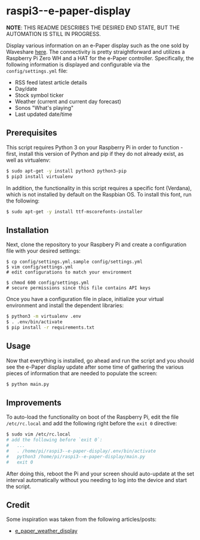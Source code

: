 # raspi3--e-paper-display

**NOTE**: THIS README DESCRIBES THE DESIRED END STATE, BUT THE AUTOMATION IS STILL IN PROGRESS.

Display various information on an e-Paper display such as the one sold by Waveshare
[here](https://www.waveshare.com/product/7.5inch-hd-e-paper-b.htm). The connectivity is pretty
straightforward and utilizes a Raspberry Pi Zero WH and a HAT for the e-Paper controller.
Specifically, the following information is displayed and configurable via the
`config/settings.yml` file:

* RSS feed latest article details
* Day/date
* Stock symbol ticker
* Weather (current and current day forecast)
* Sonos "What's playing"
* Last updated date/time

## Prerequisites

This script requires Python 3 on your Raspberry Pi in order to function - first, install this
version of Python and pip if they do not already exist, as well as virtualenv:

```bash
$ sudo apt-get -y install python3 python3-pip
$ pip3 install virtualenv
```

In addition, the functionality in this script requires a specific font (Verdana), which is not
installed by default on the Raspbian OS. To install this font, run the following:

```bash
$ sudo apt-get -y install ttf-mscorefonts-installer
```

## Installation

Next, clone the repository to your Raspbery Pi and create a configuration file with
your desired settings:

```
$ cp config/settings.yml.sample config/settings.yml
$ vim config/settings.yml
# edit configurations to match your environment

$ chmod 600 config/settings.yml
# secure permissions since this file contains API keys
```

Once you have a configuration file in place, initialize your virtual environment and install
the dependent libraries:

```bash
$ python3 -m virtualenv .env
$ . .env/bin/activate
$ pip install -r requirements.txt
```

## Usage

Now that everything is installed, go ahead and run the script and you should see the e-Paper
display update after some time of gathering the various pieces of information that are needed
to populate the screen:

```bash
$ python main.py
```

## Improvements

To auto-load the functionality on boot of the Raspberry Pi, edit the file `/etc/rc.local` and
add the following right before the `exit 0` directive:

```bash
$ sudo vim /etc/rc.local
# add the following before `exit 0`:
#   ...
#   . /home/pi/raspi3--e-paper-display/.env/bin/activate
#   python3 /home/pi/raspi3--e-paper-display/main.py
#   exit 0
```

After doing this, reboot the Pi and your screen should auto-update at the set interval automatically
without you needing to log into the device and start the script.

## Credit

Some inspiration was taken from the following articles/posts:

- [e_paper_weather_display](https://github.com/AbnormalDistributions/e_paper_weather_display)
